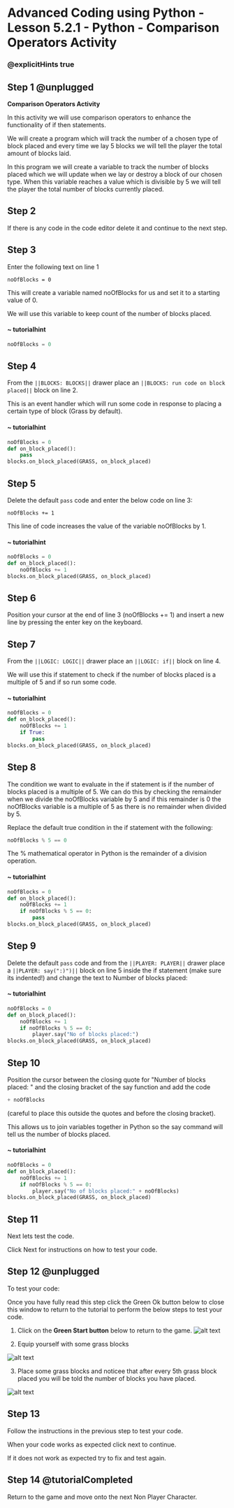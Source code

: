 # Advanced Coding using Python - Lesson 5.2.1 - Python - Comparison Operators Activity

### @explicitHints true

## Step 1 @unplugged
**Comparison Operators Activity**

In this activity we will use comparison operators to enhance the functionality of if then statements.

We will create a program which will track the number of a chosen type of block placed and every time we lay 5 blocks we will tell the player the total amount of blocks laid.

In this program we will create a variable to track the number of blocks placed which we will update when we lay or destroy a block of our chosen type. When this variable reaches a value which is divisible by 5 we will tell the player the total number of blocks currently placed.

## Step 2
If there is any code in the code editor delete it and continue to the next step. 

## Step 3 
Enter the following text on line 1
```
noOfBlocks = 0
```
This will create a variable named noOfBlocks for us and set it to a starting value of 0.

We will use this variable to keep count of the number of blocks placed.
#### ~ tutorialhint
```python
noOfBlocks = 0
```

## Step 4 
From the ``||BLOCKS: BLOCKS||`` drawer place an ``||BLOCKS: run code on block placed||`` block on line 2.

This is an event handler which will run some code in response to placing a certain type of block (Grass by default).

#### ~ tutorialhint
```python
noOfBlocks = 0
def on_block_placed():
    pass
blocks.on_block_placed(GRASS, on_block_placed)
```
## Step 5
Delete the default `pass` code and enter the below code on line 3:
```
noOfBlocks += 1
```
This line of code increases the value of the variable noOfBlocks by 1.

#### ~ tutorialhint
```python
noOfBlocks = 0
def on_block_placed():
    noOfBlocks += 1
blocks.on_block_placed(GRASS, on_block_placed)
```

## Step 6
Position your cursor at the end of line 3 (noOfBlocks += 1) and insert a new line by pressing the enter key on the keyboard.

## Step 7
From the ``||LOGIC: LOGIC||`` drawer place an ``||LOGIC: if||`` block on line 4.

We will use this if statement to check if the number of blocks placed is a multiple of 5 and if so run some code.
#### ~ tutorialhint
```python
noOfBlocks = 0
def on_block_placed():
    noOfBlocks += 1
    if True:
        pass
blocks.on_block_placed(GRASS, on_block_placed)
```
## Step 8
The condition we want to evaluate in the if statement is if the number of blocks placed is a multiple of 5. 
We can do this by checking the remainder when we divide the noOfBlocks variable by 5 and if this remainder is 0 the noOfBlocks variable is a multiple of 5 as there is no remainder when divided by 5.

Replace the default true condition in the if statement with the following:
```python
noOfBlocks % 5 == 0
```
The % mathematical operator in Python is the remainder of a division operation.
#### ~ tutorialhint
```python
noOfBlocks = 0
def on_block_placed():
    noOfBlocks += 1
    if noOfBlocks % 5 == 0:
        pass
blocks.on_block_placed(GRASS, on_block_placed)
```

## Step 9
Delete the default `pass` code and from the ``||PLAYER: PLAYER||`` drawer place a ``||PLAYER: say(":)")||``  block on line 5 inside the if statement (make sure its indented!) and change the text to Number of blocks placed:
#### ~ tutorialhint
```python
noOfBlocks = 0
def on_block_placed():
    noOfBlocks += 1
    if noOfBlocks % 5 == 0:
        player.say("No of blocks placed:")
blocks.on_block_placed(GRASS, on_block_placed)
```
## Step 10
Position the cursor between the closing quote for "Number of blocks placed: " and the closing bracket of the say function and add the code
```python
+ noOfBlocks 
 ```
(careful to place this outside the quotes and before the closing bracket).

This allows us to join variables together in Python so the say command will tell us the number of blocks placed.
#### ~ tutorialhint
```python
noOfBlocks = 0
def on_block_placed():
    noOfBlocks += 1
    if noOfBlocks % 5 == 0:
        player.say("No of blocks placed:" + noOfBlocks)
blocks.on_block_placed(GRASS, on_block_placed)
```
## Step 11
Next lets test the code.

Click Next for instructions on how to test your code.

## Step 12 @unplugged
To test your code:

Once you have fully read this step click the Green Ok button below to close this window to return to the tutorial to perform the below steps to test your code.

1. Click on the **Green Start button** below to return to the game.
![alt text](https://advancedpyv3.codingcredentials.com/Lesson3/3.2.1/images/1.jpg?raw=true "Start")

2. Equip yourself with some grass blocks

![alt text](https://advancedpyv3.codingcredentials.com/Lesson5/5.2.1/images/1.jpg?raw=true "Test")

3. Place some grass blocks and noticee that after every 5th grass block placed you will be told the number of blocks you have placed.

![alt text](https://advancedpyv3.codingcredentials.com/Lesson5/5.2.1/images/2.jpg?raw=true "Test")

## Step 13
Follow the instructions in the previous step to test your code.

When your code works as expected click next to continue.

If it does not work as expected try to fix and test again.

## Step 14 @tutorialCompleted
Return to the game and move onto the next Non Player Character.